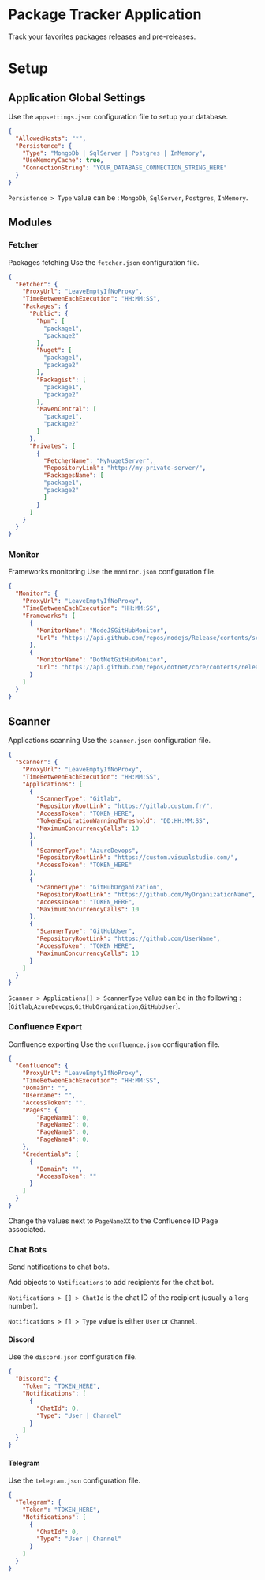 # Package Tracker Application

Track your favorites packages releases and pre-releases.

# Setup
## Application Global Settings
Use the `appsettings.json` configuration file to setup your database.
``` json
{
  "AllowedHosts": "*",
  "Persistence": {
    "Type": "MongoDb | SqlServer | Postgres | InMemory",
    "UseMemoryCache": true,
    "ConnectionString": "YOUR_DATABASE_CONNECTION_STRING_HERE"
  }
}
```

`Persistence > Type` value can be : `MongoDb`, `SqlServer`, `Postgres`, `InMemory`.

## Modules
### Fetcher
Packages fetching
Use the `fetcher.json` configuration file.

``` json
{
  "Fetcher": {
    "ProxyUrl": "LeaveEmptyIfNoProxy",
    "TimeBetweenEachExecution": "HH:MM:SS",
    "Packages": {
      "Public": {
        "Npm": [
          "package1",
          "package2"
        ],
        "Nuget": [
          "package1",
          "package2"
        ],
        "Packagist": [
          "package1",
          "package2"
        ],
        "MavenCentral": [
          "package1",
          "package2"
        ]
      },
      "Privates": [
        {
          "FetcherName": "MyNugetServer",
          "RepositoryLink": "http://my-private-server/",
          "PackagesName": [
          "package1",
          "package2"
          ]
        }
      ]
    }
  }
}
```

### Monitor
Frameworks monitoring
Use the `monitor.json` configuration file.

``` json
{
  "Monitor": {
    "ProxyUrl": "LeaveEmptyIfNoProxy",
    "TimeBetweenEachExecution": "HH:MM:SS",
    "Frameworks": [
      {
        "MonitorName": "NodeJSGitHubMonitor",
        "Url": "https://api.github.com/repos/nodejs/Release/contents/schedule.json"
      },
      {
        "MonitorName": "DotNetGitHubMonitor",
        "Url": "https://api.github.com/repos/dotnet/core/contents/release-notes/releases-index.json"
      }
    ]
  }
}
```

## Scanner
Applications scanning
Use the `scanner.json` configuration file.

``` json
{
  "Scanner": {
    "ProxyUrl": "LeaveEmptyIfNoProxy",
    "TimeBetweenEachExecution": "HH:MM:SS",
    "Applications": [
      {
        "ScannerType": "Gitlab",
        "RepositoryRootLink": "https://gitlab.custom.fr/",
        "AccessToken": "TOKEN_HERE",
        "TokenExpirationWarningThreshold": "DD:HH:MM:SS",
        "MaximumConcurrencyCalls": 10
      },
      {
        "ScannerType": "AzureDevops",
        "RepositoryRootLink": "https://custom.visualstudio.com/",
        "AccessToken": "TOKEN_HERE"
      },
      {
        "ScannerType": "GitHubOrganization",
        "RepositoryRootLink": "https://github.com/MyOrganizationName",
        "AccessToken": "TOKEN_HERE",
        "MaximumConcurrencyCalls": 10
      },
      {
        "ScannerType": "GitHubUser",
        "RepositoryRootLink": "https://github.com/UserName",
        "AccessToken": "TOKEN_HERE",
        "MaximumConcurrencyCalls": 10
      }
    ]
  }
}
```

`Scanner > Applications[] > ScannerType` value can be in the following : [`Gitlab`,`AzureDevops`,`GitHubOrganization`,`GitHubUser`].

### Confluence Export
Confluence exporting
Use the `confluence.json` configuration file.

``` json
{
  "Confluence": {
    "ProxyUrl": "LeaveEmptyIfNoProxy",
    "TimeBetweenEachExecution": "HH:MM:SS",
    "Domain": "",
    "Username": "",
    "AccessToken": "",
    "Pages": {
        "PageName1": 0, 
        "PageName2": 0,
        "PageName3": 0,
        "PageName4": 0,
    },
    "Credentials": [
      {
        "Domain": "",
        "AccessToken": ""
      }
    ]
  }
}
```
Change the values next to `PageNameXX` to the Confluence ID Page associated.

### Chat Bots
Send notifications to chat bots.

Add objects to `Notifications` to add recipients for the chat bot.

`Notifications > [] > ChatId` is the chat ID of the recipient (usually a `long` number).

`Notifications > [] > Type` value is either `User` or `Channel`.

#### Discord
Use the `discord.json` configuration file.
``` json
{
  "Discord": {
    "Token": "TOKEN_HERE",
    "Notifications": [ 
      {
        "ChatId": 0, 
        "Type": "User | Channel"
      }
    ]
  }
}
```

#### Telegram
Use the `telegram.json` configuration file.
``` json
{
  "Telegram": {
    "Token": "TOKEN_HERE",
    "Notifications": [ 
      {
        "ChatId": 0, 
        "Type": "User | Channel"
      }
    ]
  }
}
```